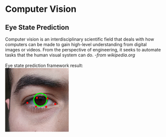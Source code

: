 # Computer Vision
## Eye State Prediction  
Computer vision is an interdisciplinary scientific field that deals with how computers can be made to gain high-level understanding from digital images or videos. From the perspective of engineering, it seeks to automate tasks that the human visual system can do.  *-from wikipedia.org*
<br/>
<br/>
Eye state prediction framework result:  
![alt text](./imgs/eye_state.gif)

